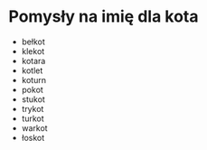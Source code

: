 # Pomysły na imię dla kota

 - bełkot
 - klekot
 - kotara
 - kotlet
 - koturn
 - pokot
 - stukot
 - trykot
 - turkot
 - warkot
 - łoskot

